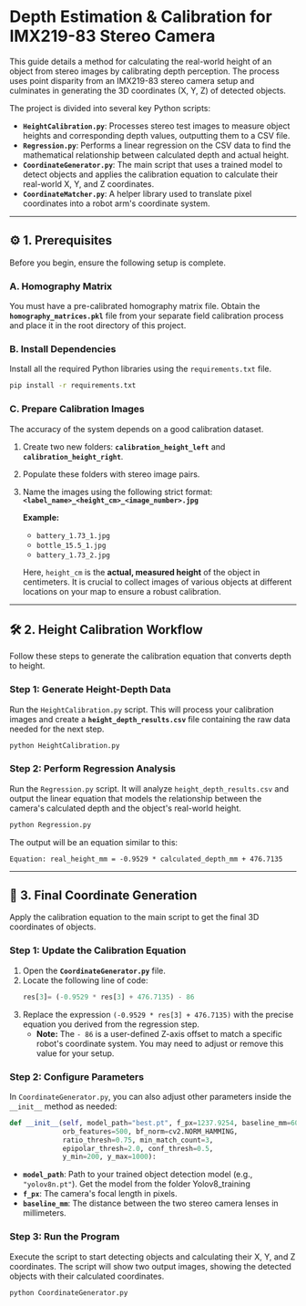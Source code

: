 # Depth Estimation & Calibration for IMX219-83 Stereo Camera

This guide details a method for calculating the real-world height of an object from stereo images by calibrating depth perception. The process uses point disparity from an IMX219-83 stereo camera setup and culminates in generating the 3D coordinates (X, Y, Z) of detected objects.

The project is divided into several key Python scripts:

-   **`HeightCalibration.py`**: Processes stereo test images to measure object heights and corresponding depth values, outputting them to a CSV file.
-   **`Regression.py`**: Performs a linear regression on the CSV data to find the mathematical relationship between calculated depth and actual height.
-   **`CoordinateGenerator.py`**: The main script that uses a trained model to detect objects and applies the calibration equation to calculate their real-world X, Y, and Z coordinates.
-   **`CoordinateMatcher.py`**: A helper library used to translate pixel coordinates into a robot arm's coordinate system.

---

## ⚙️ 1. Prerequisites

Before you begin, ensure the following setup is complete.

### A. Homography Matrix
You must have a pre-calibrated homography matrix file. Obtain the **`homography_matrices.pkl`** file from your separate field calibration process and place it in the root directory of this project.

### B. Install Dependencies
Install all the required Python libraries using the `requirements.txt` file.
```bash
pip install -r requirements.txt
```

### C. Prepare Calibration Images
The accuracy of the system depends on a good calibration dataset.

1.  Create two new folders: **`calibration_height_left`** and **`calibration_height_right`**.
2.  Populate these folders with stereo image pairs.
3.  Name the images using the following strict format:
    **`<label_name>_<height_cm>_<image_number>.jpg`**

    **Example:**
    - `battery_1.73_1.jpg`
    - `bottle_15.5_1.jpg`
    - `battery_1.73_2.jpg`

    Here, `height_cm` is the **actual, measured height** of the object in centimeters. It is crucial to collect images of various objects at different locations on your map to ensure a robust calibration.

---

## 🛠️ 2. Height Calibration Workflow

Follow these steps to generate the calibration equation that converts depth to height.

### Step 1: Generate Height-Depth Data
Run the `HeightCalibration.py` script. This will process your calibration images and create a **`height_depth_results.csv`** file containing the raw data needed for the next step.

```bash
python HeightCalibration.py
```

### Step 2: Perform Regression Analysis
Run the `Regression.py` script. It will analyze `height_depth_results.csv` and output the linear equation that models the relationship between the camera's calculated depth and the object's real-world height.

```bash
python Regression.py
```

The output will be an equation similar to this:

```
Equation: real_height_mm = -0.9529 * calculated_depth_mm + 476.7135
```

---

## 🎯 3. Final Coordinate Generation

Apply the calibration equation to the main script to get the final 3D coordinates of objects.

### Step 1: Update the Calibration Equation
1.  Open the **`CoordinateGenerator.py`** file.
2.  Locate the following line of code:
    ```python
    res[3]= (-0.9529 * res[3] + 476.7135) - 86
    ```
3.  Replace the expression `(-0.9529 * res[3] + 476.7135)` with the precise equation you derived from the regression step.
    - **Note:** The `- 86` is a user-defined Z-axis offset to match a specific robot's coordinate system. You may need to adjust or remove this value for your setup.

### Step 2: Configure Parameters
In `CoordinateGenerator.py`, you can also adjust other parameters inside the `__init__` method as needed:

```python
def __init__(self, model_path="best.pt", f_px=1237.9254, baseline_mm=60,
             orb_features=500, bf_norm=cv2.NORM_HAMMING,
             ratio_thresh=0.75, min_match_count=3,
             epipolar_thresh=2.0, conf_thresh=0.5,
             y_min=200, y_max=1000):
```
-   **`model_path`**: Path to your trained object detection model (e.g., `"yolov8n.pt"`). Get the model from the folder Yolov8_training
-   **`f_px`**: The camera's focal length in pixels.
-   **`baseline_mm`**: The distance between the two stereo camera lenses in millimeters.

### Step 3: Run the Program
Execute the script to start detecting objects and calculating their X, Y, and Z coordinates. The script will show two output images, showing the detected objects with their calculated coordinates.

```bash
python CoordinateGenerator.py
```